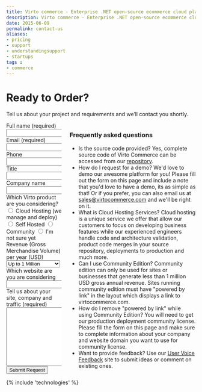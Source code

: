 ```yaml
---
title: Virto commerce - Enterprise .NET open-source ecommerce cloud platform. Request Services
description: Virto commerce - Enterprise .NET open-source ecommerce cloud platform. Request Services
date: 2015-06-09
permalink: contact-us
aliases: 
- pricing
- support
- understandingsupport
- startups
tags : 
- commerce
---
```

<div class="roadmap __responsive">
	<h1 class="head-title">Ready to Order?</h1>
	<p class="text">Tell us about your project and requirements and we’ll contact you shortly.</p>
	<div class="columns">
		<div class="column">
			<div class="block">
				<form action="{{ '/contact' | absolute_url }}" method="post">
					<input id="Contact[Subject]" type="hidden" name="Contact[Subject]" value="Contact Us" />
					<input id="Contact[RedirectUrl]" type="hidden" name="Contact[RedirectUrl]" value="{{ '~/thank-you' }}" />
					<div class="control-group">
						<label for="FullName">Full name (required)</label>
						<input id="Contact[FullName]" type="text" name="Contact[FullName]" class="form-input" required="required" />
					</div>
					<div class="control-group">
						<label for="Email">Email (required)</label>
						<input id="Contact[Email]" type="text" name="Contact[Email]" class="form-input" required="required" />
					</div>
					<div class="control-group">
						<label for="Phone">Phone</label>
						<input id="Contact[Phone]" type="text" name="Contact[Phone]" class="form-input" />
					</div>
					<div class="control-group">
						<label for="Title">Title</label>
						<input id="Contact[Title]" type="text" name="Contact[Title]" class="form-input" />
					</div>
					<div class="control-group">
						<label for="CompanyName">Company name</label>
						<input id="Contact[CompanyName]" type="text" name="Contact[CompanyName]" class="form-input" />
					</div>
					<div class="control-group">
						<label for="SoftwareType">Which Virto product are you considering?</label>
						<label><input id="Contact[SoftwareType][CloudHosting]" name="Contact[SoftwareType]" type="radio" value="Cloud Hosting" /> Cloud Hosting (we manage and deploy)</label>
						<label><input id="Contact[SoftwareType][SelfHosted]" name="Contact[SoftwareType]" type="radio" value="Self Hosted" /> Self Hosted</label>
						<label><input id="Contact[SoftwareType][Community]" name="Contact[SoftwareType]" type="radio" value="Community" /> Community</label>
						<label><input id="Contact[SoftwareType][NotSure]" name="Contact[SoftwareType]" type="radio" value="Not Sure" /> I'm not sure yet</label>
					</div>
					<div class="control-group">
						<label for="Revenue">Revenue (Gross Merchandise Volume) per year (USD)</label>
						<select id="Contact[Revenue]" name="Contact[Revenue]" type="text" class="form-input">
							<option value="1m" selected>Up to 1 Million</option>
							<option value="5m">1 - 5 Million</option>
							<option value="10m">5 - 10 Million</option>
							<option value="25m">10 - 25 Million</option>
							<option value="MoreThan25m">More than 25 Million</option>
						</select>
					</div>
					<div class="control-group">
						<label for="web">Which website are you are considering</label>
						<input id="Contact[Website]" type="text" name="Contact[Website]" class="form-input" />
					</div>
					<div class="control-group">
						<label for="Message">Tell us about your site, company and traffic (required)</label>
						<textarea id="Contact[Message]" rows="10" cols="30" name="Contact[Message]" class="form-text" required="required"></textarea>
					</div>
					<div class="control-group">
						<button type="submit" class="button fill">Submit Request</button>
					</div>
				</form>
			</div>
		</div>
		<div class="column">
			<div class="block">
				<h3>Frequently asked questions</h3>
				<ul class="list">
					<li>
						<span class="title">Is the source code provided?</span>
						<span class="descr">Yes, complete source code of Virto Commerce can be accessed from our <a href="https://virtocommerce.com/try-now-download">repository</a>.</span>
					</li>
					<li>
						<span class="title">How do I request for a demo?</span>
						<span class="descr">We'd love to demo our awesome platform for you! Please fill out the form on this page and include a note that you'd love to have a demo, 
						its as simple as that! Or if you prefer, you can also email us at <a href="mailto:sales@virtocommerce.com">sales@virtocommerce.com</a> and we'll be right on it.</span>
					</li>
					<li>
						<span class="title">What is Cloud Hosting Services?</span>
						<span class="descr">Cloud hosting is a unique service we offer that allow our customers to focus on developing business features while our experienced engineers handle code and architecture validation, product code merges  in your source repository, deployments to production and much more.</span>
					</li>
					<li>
						<span class="title">Can I use Community Edition?</span>
						<span class="descr">Community edition can only be used for sites or businesses that generate less than 1 million USD gross annual revenue. Sites running community edition must have "powered by link" in the layout which displays a link to virtocommerce.com.</span>
					</li>
					<li>
						<span class="title">How do I remove "powered by link" while using Community Edition?</span>
						<span class="descr">You will need to get our production deployment community license. Please fill the form on this page and make sure to complete information about your company and website domain you want to use for community license.</span>
					</li>
                    	<li>
							<span class="title">Want to provide feedback?</span>
							<span class="descr">Use our <a href="https://virtocommerce.uservoice.com" rel="nofollow" target="_blank">User Voice Feedback</a> site to submit ideas or comment on existing ones.</span>
						</li>
				</ul>
			</div>
		</div>
	</div> 
</div>
{% include 'technologies' %}
